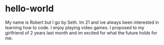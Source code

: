 # hello-world
My name is Robert but I go by Seth.
Im 21 and ive always been interested in learning how to code. 
I enjoy playing video games.
I proposed to my girlfriend of 2 years last month and im excited for what the future holds for me.
